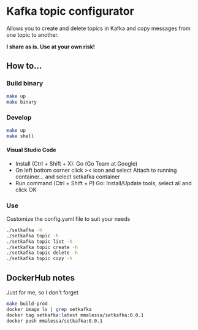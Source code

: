 # Kafka topic configurator
Allows you to create and delete topics in Kafka and copy messages from one topic to another.

**I share as is. Use at your own risk!**

## How to...

### Build binary
```sh
make up
make binary
```

### Develop
```sh
make up
make shell
```
#### Visual Studio Code
- Install (Ctrl + Shift + X): Go (Go Team at Google)
- On left bottom corner click >< icon and select Attach to running container... and select setkafka container
- Run command (Ctrl + Shift + P) Go: Install/Update tools, select all and click OK

### Use
Customize the config.yaml file to suit your needs

```sh
./setkafka -h
./setkafka topic -h
./setkafka topic list -h
./setkafka topic create -h
./setkafka topic delete -h
./setkafka topic copy -h
```

## DockerHub notes 
Just for me, so I don't forget
```sh
make build-prod
docker image ls | grep setkafka
docker tag setkafka:latest mmalessa/setkafka:0.0.1
docker push mmalessa/setkafka:0.0.1
```